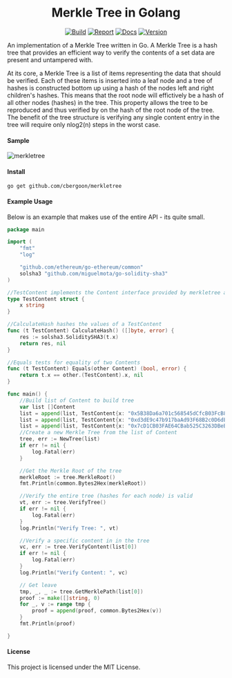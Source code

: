 <h1 align="center">Merkle Tree in Golang</h1>
<p align="center">
<a href="https://travis-ci.org/cbergoon/merkletree"><img src="https://travis-ci.org/cbergoon/merkletree.svg?branch=master" alt="Build"></a>
<a href="https://goreportcard.com/report/github.com/cbergoon/merkletree"><img src="https://goreportcard.com/badge/github.com/cbergoon/merkletree?1=1" alt="Report"></a>
<a href="https://godoc.org/github.com/cbergoon/merkletree"><img src="https://img.shields.io/badge/godoc-reference-brightgreen.svg" alt="Docs"></a>
<a href="#"><img src="https://img.shields.io/badge/version-0.1.0-brightgreen.svg" alt="Version"></a>
</p>

An implementation of a Merkle Tree written in Go. A Merkle Tree is a hash tree that provides an efficient way to verify
the contents of a set data are present and untampered with.

At its core, a Merkle Tree is a list of items representing the data that should be verified. Each of these items
is inserted into a leaf node and a tree of hashes is constructed bottom up using a hash of the nodes left and
right children's hashes. This means that the root node will effictively be a hash of all other nodes (hashes) in
the tree. This property allows the tree to be reproduced and thus verified by on the hash of the root node
of the tree. The benefit of the tree structure is verifying any single content entry in the tree will require only
nlog2(n) steps in the worst case.

#### Sample
![merkletree](merkle_tree.png)

#### Install
```
go get github.com/cbergoon/merkletree
```

#### Example Usage
Below is an example that makes use of the entire API - its quite small.
```go
package main

import (
	"fmt"
	"log"

	"github.com/ethereum/go-ethereum/common"
	solsha3 "github.com/miguelmota/go-solidity-sha3"
)

//TestContent implements the Content interface provided by merkletree and represents the content stored in the tree.
type TestContent struct {
	x string
}

//CalculateHash hashes the values of a TestContent
func (t TestContent) CalculateHash() ([]byte, error) {
	res := solsha3.SoliditySHA3(t.x)
	return res, nil
}

//Equals tests for equality of two Contents
func (t TestContent) Equals(other Content) (bool, error) {
	return t.x == other.(TestContent).x, nil
}

func main() {
	//Build list of Content to build tree
	var list []Content
	list = append(list, TestContent{x: "0x5B38Da6a701c568545dCfcB03FcB875f56beddC4"})
	list = append(list, TestContent{x: "0xd3dE9c47b917baAd93F68B2c0D6dEe857D20b015"})
	list = append(list, TestContent{x: "0x7cD1CB03FAE64CBab525C3263DBeB821Afd64483"})
	//Create a new Merkle Tree from the list of Content
	tree, err := NewTree(list)
	if err != nil {
		log.Fatal(err)
	}

	//Get the Merkle Root of the tree
	merkleRoot := tree.MerkleRoot()
	fmt.Println(common.Bytes2Hex(merkleRoot))

	//Verify the entire tree (hashes for each node) is valid
	vt, err := tree.VerifyTree()
	if err != nil {
		log.Fatal(err)
	}
	log.Println("Verify Tree: ", vt)

	//Verify a specific content in in the tree
	vc, err := tree.VerifyContent(list[0])
	if err != nil {
		log.Fatal(err)
	}
	log.Println("Verify Content: ", vc)

	// Get leave
	tmp, _, _ := tree.GetMerklePath(list[0])
	proof := make([]string, 0)
	for _, v := range tmp {
		proof = append(proof, common.Bytes2Hex(v))
	}
	fmt.Println(proof)

}


```

#### License
This project is licensed under the MIT License.
